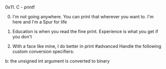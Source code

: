 0x11. C - printf

0. I'm not going anywhere. You can print that wherever you want to. I'm here and I'm a Spur for life

1. Education is when you read the fine print. Experience is what you get if you don't

2. With a face like mine, I do better in print
#advanced
Handle the following custom conversion specifiers:

b: the unsigned int argument is converted to binary
